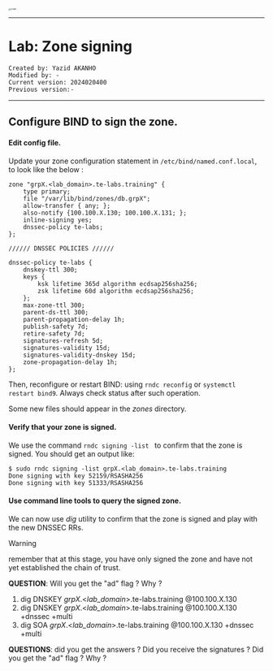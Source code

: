 
<img src="https://github.com/yakanho/training/assets/54844453/321060e5-fc84-40f7-8caa-846d0a68494b" alt="ICANN" style="zoom:25%;" />

------

# Lab: Zone signing

```
Created by: Yazid AKANHO
Modified by: -
Current version: 2024020400
Previous version:-
```

------

## Configure BIND to sign the zone.

#### Edit config file.
Update your zone configuration statement in `/etc/bind/named.conf.local`, to look like the below : 

```
zone "grpX.<lab_domain>.te-labs.training" {
	type primary;
	file "/var/lib/bind/zones/db.grpX";
	allow-transfer { any; };
	also-notify {100.100.X.130; 100.100.X.131; };
	inline-signing yes;
	dnssec-policy te-labs;
};

////// DNSSEC POLICIES //////

dnssec-policy te-labs {
    dnskey-ttl 300;
    keys {
        ksk lifetime 365d algorithm ecdsap256sha256;
        zsk lifetime 60d algorithm ecdsap256sha256;
    };
    max-zone-ttl 300;
    parent-ds-ttl 300;
    parent-propagation-delay 1h;
    publish-safety 7d;
    retire-safety 7d;
    signatures-refresh 5d;
    signatures-validity 15d;
    signatures-validity-dnskey 15d;
    zone-propagation-delay 1h;
};
```


Then, reconfigure or restart BIND: using `rndc reconfig` or `systemctl restart bind9`. Always check status after such operation.

Some new files should appear in the *zones* directory.

#### Verify that your zone is signed.
We use the command `rndc signing -list ` to confirm that the zone is signed. You should get an output like:

```
$ sudo rndc signing -list grpX.<lab_domain>.te-labs.training
Done signing with key 52159/RSASHA256
Done signing with key 51333/RSASHA256
```

#### Use command line tools to query the signed zone.
We can now use *dig* utility to confirm that the zone is signed and play with the new DNSSEC RRs.



> [!WARNING]
>
> remember that at this stage, you have only signed the zone and have not yet established the chain of trust.

**QUESTION**: Will you get the "ad" flag ? Why ?

1. dig DNSKEY *grpX*.<*lab_domain*>.te-labs.training @100.100.X.130
2. dig DNSKEY *grpX*.<*lab_domain*>.te-labs.training @100.100.X.130 +dnssec +multi
3. dig SOA *grpX*.<*lab_domain*>.te-labs.training @100.100.X.130 +dnssec +multi

**QUESTIONS**: did you get the answers ? Did you receive the  signatures ? Did you get the "ad" flag ? Why ?
